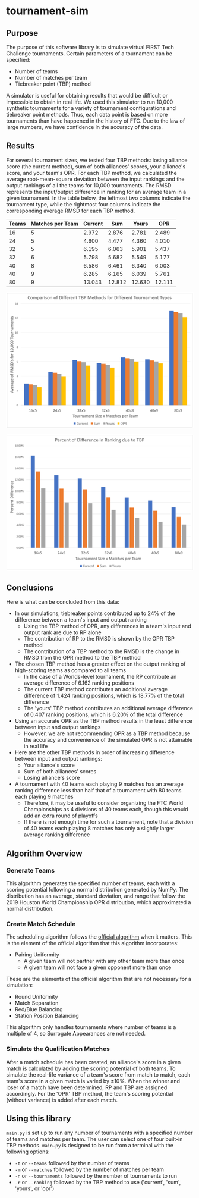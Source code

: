 # tournament-sim

## Purpose

The purpose of this software library is to simulate virtual FIRST Tech Challenge tournaments. Certain parameters of a tournament can be specified:
- Number of teams
- Number of matches per team
- Tiebreaker point (TBP) method

A simulator is useful for obtaining results that would be difficult or impossible to obtain in real life. We used this simulator to run 10,000 synthetic tournaments for a variety of tournament configurations and tiebreaker point methods. Thus, each data point is based on more tournaments than have happened in the history of FTC. Due to the law of large numbers, we have confidence in the accuracy of the data.

## Results

For several tournament sizes, we tested four TBP methods: losing alliance score (the current method), sum of both alliances' scores, your alliance's score, and your team's OPR. For each TBP method, we calculated the average root-mean-square deviation between the input rankings and the output rankings of all the teams for 10,000 tournaments. The RMSD represents the input/output difference in ranking for an average team in a given tournament. In the table below, the leftmost two columns indicate the tournament type, while the rightmost four columns indicate the corresponding average RMSD for each TBP method.

Teams |Matches per Team|Current| Sum  |Yours | OPR
------|----------------|-------|------|------|------
16    |5               |2.972  |2.876 |2.781 |2.489
24    |5               |4.600  |4.477 |4.360 |4.010
32    |5               |6.195  |6.063 |5.901 |5.437
32    |6               |5.798  |5.682 |5.549 |5.177
40    |8               |6.586  |6.461 |6.340 |6.003
40    |9               |6.285  |6.165 |6.039 |5.761
80    |9               |13.043 |12.812|12.630|12.111

![A nice graph of the data from the above table](https://github.com/ftc9899/tournament-sim/blob/master/tbp_comparison.PNG?raw=true)

![Another graph](https://github.com/ftc9899/tournament-sim/blob/master/tbp_percent_comparison.PNG?raw=true)

## Conclusions

Here is what can be concluded from this data:
- In our simulations, tiebreaker points contributed up to 24% of the difference between a team's input and output ranking
  - Using the TBP method of OPR, any differences in a team's input and output rank are due to RP alone
  - The contribution of RP to the RMSD is shown by the OPR TBP method
  - The contribution of a TBP method to the RMSD is the change in RMSD from the OPR method to the TBP method
- The chosen TBP method has a greater effect on the output ranking of high-scoring teams as compared to all teams
  - In the case of a Worlds-level tournament, the RP contribute an average difference of 6.162 ranking positions
  - The current TBP method contributes an additional average difference of 1.424 ranking positions, which is 18.77% of the total difference
  - The 'yours' TBP method contributes an additional average difference of 0.407 ranking positions, which is 6.20% of the total difference
- Using an accurate OPR as the TBP method results in the least difference between input and output rankings
  - However, we are not recommending OPR as a TBP method because the accuracy and convenience of the simulated OPR is not attainable in real life
- Here are the other TBP methods in order of increasing difference between input and output rankings:
  - Your alliance's score
  - Sum of both alliances' scores
  - Losing alliance's score
- A tournament with 40 teams each playing 9 matches has an average ranking difference less than half that of a tournament with 80 teams each playing 9 matches
  - Therefore, it may be useful to consider organizing the FTC World Championships as 4 divisions of 40 teams each, though this would add an extra round of playoffs
  - If there is not enough time for such a tournament, note that a division of 40 teams each playing 8 matches has only a slightly larger average ranking difference

## Algorithm Overview

### Generate Teams

This algorithm generates the specified number of teams, each with a scoring potential following a normal distribution generated by NumPy. The distribution has an average, standard deviation, and range that follow the 2019 Houston World Championship OPR distribution, which approximated a normal distribution. 

### Create Match Schedule

The scheduling algorithm follows the [official algorithm](https://idleloop.com/matchmaker/) when it matters. This is the element of the official algorithm that this algorithm incorporates:
- Pairing Uniformity
  - A given team will not partner with any other team more than once
  - A given team will not face a given opponent more than once

These are the elements of the official algorithm that are not necessary for a simulation:
- Round Uniformity
- Match Separation
- Red/Blue Balancing
- Station Position Balancing

This algorithm only handles tournaments where number of teams is a multiple of 4, so Surrogate Appearances are not needed.

### Simulate the Qualification Matches

After a match schedule has been created, an alliance's score in a given match is calculated by adding the scoring potential of both teams. To simulate the real-life variance of a team's score from match to match, each team's score in a given match is varied by ±10%. When the winner and loser of a match have been determined, RP and TBP are assigned accordingly. For the 'OPR' TBP method, the team's scoring potential (without variance) is added after each match.

## Using this library

`main.py` is set up to run any number of tournaments with a specified number of teams and matches per team. The user can select one of four built-in TBP methods. `main.py` is designed to be run from a terminal with the following options:
- `-t` or `--teams` followed by the number of teams
- `-m` or `--matches` followed by the number of matches per team
- `-n` or `--tournaments` followed by the number of tournaments to run
- `-r` or `--ranking` followed by the TBP method to use ('current', 'sum', 'yours', or 'opr')